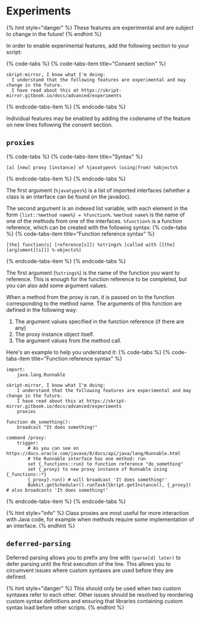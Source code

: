 # Experiments

{% hint style="danger" %}
These features are experimental and are subject to change in the future!
{% endhint %}

In order to enable experimental features, add the following section to your script:

{% code-tabs %}
{% code-tabs-item title="Consent section" %}
```text
skript-mirror, I know what I'm doing:
  I understand that the following features are experimental and may change in the future.
  I have read about this at https://skript-mirror.gitbook.io/docs/advanced/experiments
```
{% endcode-tabs-item %}
{% endcode-tabs %}

Individual features may be enabled by adding the codename of the feature on new lines following the consent section.

## `proxies`

{% code-tabs %}
{% code-tabs-item title="Syntax" %}
```text
[a] [new] proxy [instance] of %javatypes% (using|from) %objects%
```
{% endcode-tabs-item %}
{% endcode-tabs %}

The first argument \(`%javatypes%`\) is a list of imported interfaces (whether a class is an interface can be found on the javadoc).

The second argument is an indexed list variable, with each element in the form `{list::%method name%} = %function%`.
`%method name%` is the name of one of the methods from one of the interfaces.
`%function%` is a function reference, which can be created with the following syntax:
{% code-tabs %}
{% code-tabs-item title="Function reference syntax" %}
```text
[the] function(s| [reference[s]]) %strings% [called with [[the] [arg[ument][s]]] %-objects%]
```
{% endcode-tabs-item %}
{% endcode-tabs %}

The first argument \(`%strings%`\) is the name of the function you want to reference. This is enough for the function reference to be completed,
but you can also add some argument values.

When a method from the proxy is ran, it is passed on to the function corresponding to the method name.
The arguments of this function are defined in the following way:
1. The argument values specified in the function reference \(if there are any\)
2. The proxy instance object itself.
3. The argument values from the method call.

Here's an example to help you understand it:
{% code-tabs %}
{% code-tabs-item title="Function reference syntax" %}
```text
import:
	java.lang.Runnable

skript-mirror, I know what I'm doing:
	I understand that the following features are experimental and may change in the future.
	I have read about this at https://skript-mirror.gitbook.io/docs/advanced/experiments
	proxies

function do_something():
	broadcast "It does something!"

command /proxy:
	trigger:
		# As you can see on https://docs.oracle.com/javase/8/docs/api/java/lang/Runnable.html
		# the Runnable interface has one method: run
		set {_functions::run} to function reference "do_something"
		set {_proxy} to new proxy instance of Runnable using {_functions::*}
		{_proxy}.run() # will broadcast 'It does something!'
        Bukkit.getScheduler().runTask(Skript.getInstance(), {_proxy}) # also broadcasts 'It does something!'
```
{% endcode-tabs-item %}
{% endcode-tabs %}

{% hint style="info" %}
Class proxies are most useful for more interaction with Java code, for example when methods require some implementation of an interface.
{% endhint %}

## `deferred-parsing`

Deferred parsing allows you to prefix any line with `(parse[d] later)` to defer parsing until the first execution of the line. This allows you to circumvent issues where custom syntaxes are used before they are defined.

{% hint style="danger" %}
This should only be used when two custom syntaxes refer to each other. Other issues should be resolved by reordering custom syntax definitions and ensuring that libraries containing custom syntax load before other scripts.
{% endhint %}


